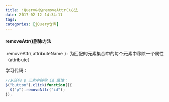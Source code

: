 ```yaml
---
title: jQuery中的removeAttr()方法
date: 2017-02-12 14:34:11
tags:
categories: [jQuery仓库]
---
```

#### removeAttr()删除方法
.removeAttr( attributeName ) : 为匹配的元素集合中的每个元素中移除一个属性（attribute）
<!--more-->
学习代码：
```js
//从任何 p 元素中移除 id 属性：
$("button").click(function(){
  $("p").removeAttr("id");
});
```
